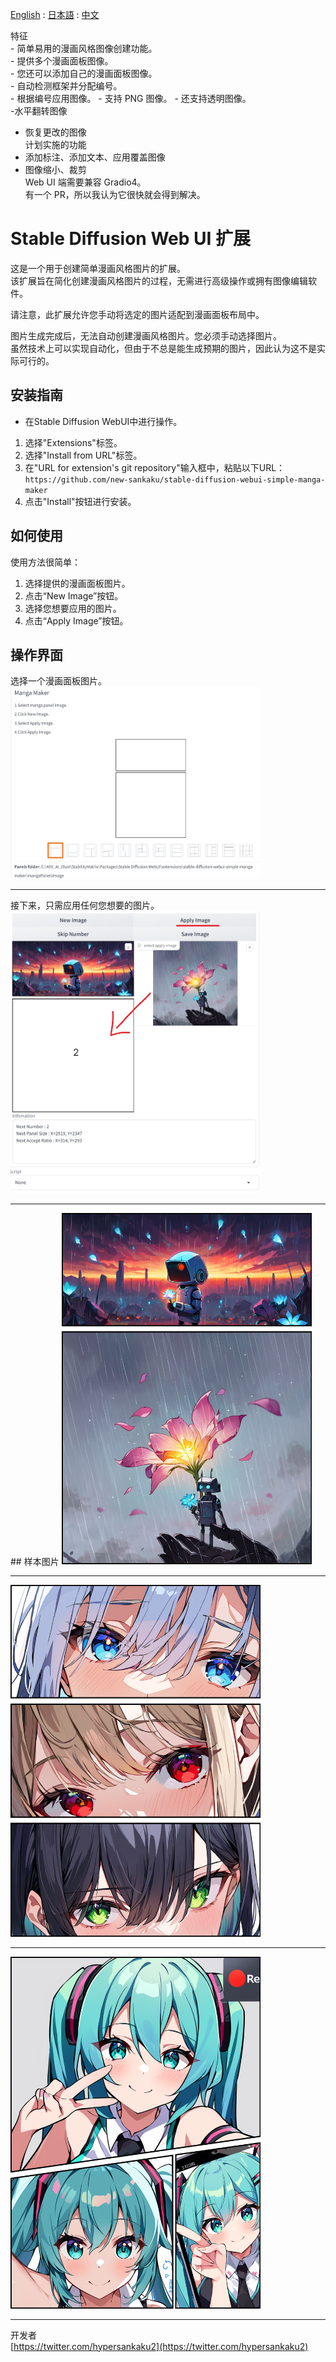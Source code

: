 [English](https://github.com/new-sankaku/stable-diffusion-webui-simple-manga-maker/blob/main/README.md) : [日本語](https://github.com/new-sankaku/stable-diffusion-webui-simple-manga-maker/blob/main/README_JP.md) : [中文](https://github.com/new-sankaku/stable-diffusion-webui-simple-manga-maker/blob/main/README_CH.md)
  
特征  
    - 简单易用的漫画风格图像创建功能。  
    - 提供多个漫画面板图像。  
    - 您还可以添加自己的漫画面板图像。  
    - 自动检测框架并分配编号。  
    - 根据编号应用图像。 
    - 支持 PNG 图像。 
    - 还支持透明图像。  
   -水平翻转图像  
   - 恢复更改的图像  
计划实施的功能  
   - 添加标注、添加文本、应用覆盖图像  
   - 图像缩小、裁剪  
     Web UI 端需要兼容 Gradio4。  
     有一个 PR，所以我认为它很快就会得到解决。  
  
# Stable Diffusion Web UI 扩展  
这是一个用于创建简单漫画风格图片的扩展。  
该扩展旨在简化创建漫画风格图片的过程，无需进行高级操作或拥有图像编辑软件。  

请注意，此扩展允许您手动将选定的图片适配到漫画面板布局中。  

图片生成完成后，无法自动创建漫画风格图片。您必须手动选择图片。  
虽然技术上可以实现自动化，但由于不总是能生成预期的图片，因此认为这不是实际可行的。  

## 安装指南
- 在Stable Diffusion WebUI中进行操作。

1. 选择"Extensions"标签。
2. 选择"Install from URL"标签。
3. 在"URL for extension's git repository"输入框中，粘贴以下URL：
   `https://github.com/new-sankaku/stable-diffusion-webui-simple-manga-maker`
4. 点击"Install"按钮进行安装。

## 如何使用  
使用方法很简单：  

1. 选择提供的漫画面板图片。  
2. 点击“New Image”按钮。  
3. 选择您想要应用的图片。   
4. 点击“Apply Image”按钮。  

## 操作界面  
选择一个漫画面板图片。  
<img src="readme_image/SC_2024-03-10%20022306.jpg" width="400" alt="SC1">  
<hr>
接下来，只需应用任何您想要的图片。  
<img src="readme_image/SC_2024-03-10%20022314.jpg" width="400" alt="SC2">  
<hr>
## 样本图片  
<img src="readme_image/MangaMaker_20240310_022346.jpg" width="400" alt="manga_1">  
<hr>
<img src="readme_image/MangaMaker_20240310_021817.jpg" width="400" alt="manga_2">  
<hr>
<img src="readme_image/MangaMaker_20240310_020432.jpg" width="400" alt="manga_3">  
<hr>

开发者  
[https://twitter.com/hypersankaku2](https://twitter.com/hypersankaku2)  
